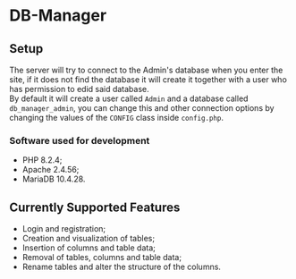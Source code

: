 # DB-Manager

## Setup

The server will try to connect to the Admin's database when you enter the site, 
if it does not find the database it will create it together with a user who has permission to edid said database.<br>
By default it will create a user called `Admin` and a database called `db_manager_admin`,
you can change this and other connection options by changing the values of the `CONFIG` class inside `config.php`.

### Software used for development
* PHP 8.2.4;
* Apache 2.4.56;
* MariaDB 10.4.28.

## Currently Supported Features

* Login and registration;
* Creation and visualization of tables;
* Insertion of columns and table data;
* Removal of tables, columns and table data;
* Rename tables and alter the structure of the columns.
